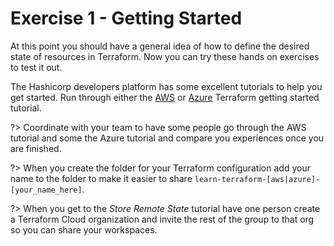 # Exercise 1 - Getting Started

At this point you should have a general idea of how to define the desired state of resources in Terraform. Now you can try these hands on exercises to test it out.

The Hashicorp developers platform has some excellent tutorials to help you get started. Run through either the [AWS](https://developer.hashicorp.com/terraform/tutorials/aws-get-started) or [Azure](https://developer.hashicorp.com/terraform/tutorials/azure-get-started) Terraform getting started tutorial.

?> Coordinate with your team to have some people go through the AWS tutorial and some the Azure tutorial and compare you experiences once you are finished. 

?> When you create the folder for your Terraform configuration add your name to the folder to make it easier to share `learn-terraform-[aws|azure]-[your_name_here]`.

?> When you get to the *Store Remote State* tutorial have one person create a Terraform Cloud organization and invite the rest of the group to that org so you can share your workspaces.
